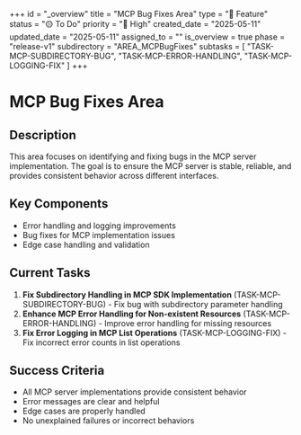+++
id = "_overview"
title = "MCP Bug Fixes Area"
type = "🌟 Feature"
status = "🟡 To Do"
priority = "🔼 High"
created_date = "2025-05-11"
updated_date = "2025-05-11"
assigned_to = ""
is_overview = true
phase = "release-v1"
subdirectory = "AREA_MCPBugFixes"
subtasks = [
  "TASK-MCP-SUBDIRECTORY-BUG",
  "TASK-MCP-ERROR-HANDLING",
  "TASK-MCP-LOGGING-FIX"
]
+++

# MCP Bug Fixes Area

## Description

This area focuses on identifying and fixing bugs in the MCP server implementation. The goal is to ensure the MCP server is stable, reliable, and provides consistent behavior across different interfaces.

## Key Components

- Error handling and logging improvements
- Bug fixes for MCP implementation issues
- Edge case handling and validation

## Current Tasks

1. **Fix Subdirectory Handling in MCP SDK Implementation** (TASK-MCP-SUBDIRECTORY-BUG) - Fix bug with subdirectory parameter handling
2. **Enhance MCP Error Handling for Non-existent Resources** (TASK-MCP-ERROR-HANDLING) - Improve error handling for missing resources
3. **Fix Error Logging in MCP List Operations** (TASK-MCP-LOGGING-FIX) - Fix incorrect error counts in list operations

## Success Criteria

- All MCP server implementations provide consistent behavior
- Error messages are clear and helpful
- Edge cases are properly handled
- No unexplained failures or incorrect behaviors

